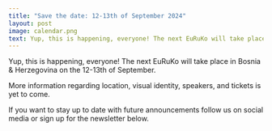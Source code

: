 ```yaml
---
title: "Save the date: 12-13th of September 2024"
layout: post
image: calendar.png
text: Yup, this is happening, everyone! The next EuRuKo will take place in Bosnia & Herzegovina on the 12-13th of September. More information regarding location, visual identity, speakers, and tickets is yet to come. If you want to stay up to date with future announcements follow us on social media or sign up for the newsletter below.
---
```


Yup, this is happening, everyone! The next EuRuKo will take place in Bosnia & Herzegovina on the 12-13th of September. 

More information regarding location, visual identity, speakers, and tickets is yet to come. 

If you want to stay up to date with future announcements follow us on social media or sign up for the newsletter below.
